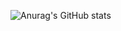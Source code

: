 ![Anurag's GitHub stats](https://github-readme-stats.vercel.app/api?username=alecasanchez&show_icons=true&theme=tokyonight)
